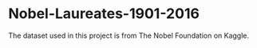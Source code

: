 # Nobel-Laureates-1901-2016
The dataset used in this project is from The Nobel Foundation on Kaggle.

